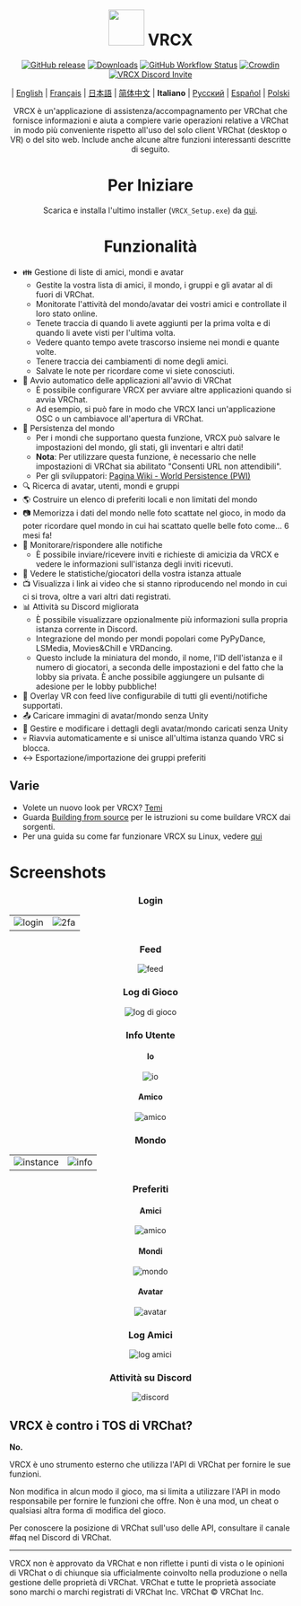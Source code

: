<div align="center">

# <img src="https://raw.githubusercontent.com/vrcx-team/VRCX/master/VRCX.ico" width="64" height="64"> </img> VRCX

[![GitHub release](https://img.shields.io/github/release/vrcx-team/VRCX.svg)](https://github.com/MIAOU2922/VRCX/releases/latest)
[![Downloads](https://img.shields.io/github/downloads/vrcx-team/VRCX/total?color=6451f1)](https://github.com/MIAOU2922/VRCX/releases/latest)
[![GitHub Workflow Status](https://github.com/MIAOU2922/VRCX/actions/workflows/github_actions.yml/badge.svg)](https://github.com/MIAOU2922/VRCX/actions/workflows/github_actions.yml)
[![Crowdin](https://badges.crowdin.net/vrcx/localized.svg)](https://crowdin.com/project/vrcx)
[![VRCX Discord Invite](https://img.shields.io/discord/854071236363550763?color=%237289DA&logo=discord&logoColor=white&label=discord)](https://vrcx.app/discord)

| [English](./README.md) | [Français](./README.fr.md) | [日本語](./README.jp.md) | [简体中文](./README.zh_CN.md) | **Italiano** | [Русский](./README.ru_RU.md) | [Español](./README.es.md) | [Polski](./README.pl.md)

VRCX è un'applicazione di assistenza/accompagnamento per VRChat che fornisce informazioni e aiuta a compiere varie operazioni relative a VRChat in modo più conveniente rispetto all'uso del solo client VRChat (desktop o VR) o del sito web. Include anche alcune altre funzioni interessanti descritte di seguito.

# Per Iniziare

<div align="center">

Scarica e installa l'ultimo installer (`VRCX_Setup.exe`) da [qui](https://github.com/MIAOU2922/VRCX/releases/latest).

# Funzionalità

<div align="left">

- :family: Gestione di liste di amici, mondi e avatar
  - Gestite la vostra lista di amici, il mondo, i gruppi e gli avatar al di fuori di VRChat.
  - Monitorate l'attività del mondo/avatar dei vostri amici e controllate il loro stato online.
  - Tenete traccia di quando li avete aggiunti per la prima volta e di quando li avete visti per l'ultima volta.
  - Vedere quanto tempo avete trascorso insieme nei mondi e quante volte.
  - Tenere traccia dei cambiamenti di nome degli amici.
  - Salvate le note per ricordare come vi siete conosciuti.
- :electric_plug: Avvio automatico delle applicazioni all'avvio di VRChat
  - È possibile configurare VRCX per avviare altre applicazioni quando si avvia VRChat.
  - Ad esempio, si può fare in modo che VRCX lanci un'applicazione OSC o un cambiavoce all'apertura di VRChat.
- :floppy_disk: Persistenza del mondo
  - Per i mondi che supportano questa funzione, VRCX può salvare le impostazioni del mondo, gli stati, gli inventari e altri dati!
  - **Nota**: Per utilizzare questa funzione, è necessario che nelle impostazioni di VRChat sia abilitato "Consenti URL non attendibili".
  - Per gli sviluppatori: [Pagina Wiki - World Persistence (PWI)](<https://github.com/MIAOU2922/VRCX/wiki/World-Persistence-(PWI)>)
- :mag: Ricerca di avatar, utenti, mondi e gruppi
- :earth_americas: Costruire un elenco di preferiti locali e non limitati del mondo
- :camera: Memorizza i dati del mondo nelle foto scattate nel gioco, in modo da poter ricordare quel mondo in cui hai scattato quelle belle foto come... 6 mesi fa!
- :bell: Monitorare/rispondere alle notifiche
  - È possibile inviare/ricevere inviti e richieste di amicizia da VRCX e vedere le informazioni sull'istanza degli inviti ricevuti.
- :scroll: Vedere le statistiche/giocatori della vostra istanza attuale
- :tv: Visualizza i link ai video che si stanno riproducendo nel mondo in cui ci si trova, oltre a vari altri dati registrati.
- :bar_chart: Attività su Discord migliorata
  - È possibile visualizzare opzionalmente più informazioni sulla propria istanza corrente in Discord.
  - Integrazione del mondo per mondi popolari come PyPyDance, LSMedia, Movies&Chill e VRDancing.
  - Questo include la miniatura del mondo, il nome, l'ID dell'istanza e il numero di giocatori, a seconda delle impostazioni e del fatto che la lobby sia privata. È anche possibile aggiungere un pulsante di adesione per le lobby pubbliche!
- :crystal_ball: Overlay VR con feed live configurabile di tutti gli eventi/notifiche supportati.
- :outbox_tray: Caricare immagini di avatar/mondo senza Unity
- :page_facing_up: Gestire e modificare i dettagli degli avatar/mondo caricati senza Unity
- :skull: Riavvia automaticamente e si unisce all'ultima istanza quando VRC si blocca.
- :left_right_arrow: Esportazione/importazione dei gruppi preferiti

## Varie

- Volete un nuovo look per VRCX? [Temi](https://github.com/MIAOU2922/VRCX/wiki/Themes)
- Guarda [Building from source](https://github.com/MIAOU2922/VRCX/wiki/Building-from-source) per le istruzioni su come buildare VRCX dai sorgenti.
- Per una guida su come far funzionare VRCX su Linux, vedere [qui](https://github.com/MIAOU2922/VRCX/wiki/Running-VRCX-on-Linux)

# Screenshots

<div align="center">

<h3>Login</h3>

<table>
  <tr>
    <td align="center"><img src="https://github-production-user-asset-6210df.s3.amazonaws.com/82102170/251994190-5e6a961e-b2fe-4d3b-bf66-455d8626b8bf.png" alt="login"></td>
    <td align="center"><img src="https://github-production-user-asset-6210df.s3.amazonaws.com/82102170/251994414-a21faf59-6199-45de-94e7-a093a6b8c0ac.png" alt="2fa"></td>
  </tr>
</table>

<h3>Feed</h3>

<img src="https://github-production-user-asset-6210df.s3.amazonaws.com/82102170/251987020-9839a2c9-47db-4271-b1bf-8e07669a7056.png" alt="feed">

<h3>Log di Gioco</h3>

<img src="https://github-production-user-asset-6210df.s3.amazonaws.com/82102170/251987498-b82266ed-131d-42ad-be2f-b167f24acf9f.png" alt="log di gioco">

<h3>Info Utente</h3>

<h4>Io</h4>

<img src="https://github-production-user-asset-6210df.s3.amazonaws.com/82102170/251990237-0c863d27-141c-4447-82de-4279ab8973ea.png" alt="io">

<h4>Amico</h4>

<img src="https://github-production-user-asset-6210df.s3.amazonaws.com/82102170/251989666-8f918786-e632-451d-be29-f92d2c681b80.png" alt="amico">

<h3>Mondo</h3>

<table>
  <tr>
    <td align="center"><img src="https://github-production-user-asset-6210df.s3.amazonaws.com/82102170/251991003-37a986bb-470c-442b-8ada-31918f7b2017.png" alt="instance"></td>
    <td align="center"><img src="https://github-production-user-asset-6210df.s3.amazonaws.com/82102170/251991217-0d40846f-ac08-48c0-8e4d-18c35fe0999b.png" alt="info"></td>
  </tr>
</table>

<h3>Preferiti</h3>

<h4>Amici</h4>

<img src="https://github-production-user-asset-6210df.s3.amazonaws.com/82102170/251992424-ba406d0f-787e-4e2d-89bd-4caa0a05d31f.png" alt="amico">

<h4>Mondi</h4>

<img src="https://github-production-user-asset-6210df.s3.amazonaws.com/82102170/251992950-8f2c6cdc-dc9a-4a60-b59f-9fa80d071359.png" alt="mondo">

<h4>Avatar</h4>

<img src="https://github-production-user-asset-6210df.s3.amazonaws.com/82102170/251993408-66d11100-15a8-484f-b9fd-82be1516c9be.png" alt="avatar">

<h3>Log Amici</h3>

<img src="https://github-production-user-asset-6210df.s3.amazonaws.com/82102170/251993741-e2033095-4ceb-4552-8b79-9285325c1e49.png" alt="log amici">

<h3>Attività su Discord</h3>

<img src="https://github-production-user-asset-6210df.s3.amazonaws.com/82102170/251997318-5a71249c-59fc-4ad6-9194-d6b1d4165600.png" alt="discord">

<!-- Le altre immagini saranno simili a questa -->
</div>

## VRCX è contro i TOS di VRChat?

**No.**

VRCX è uno strumento esterno che utilizza l'API di VRChat per fornire le sue funzioni.

Non modifica in alcun modo il gioco, ma si limita a utilizzare l'API in modo responsabile per fornire le funzioni che offre. Non è una mod, un cheat o qualsiasi altra forma di modifica del gioco.

Per conoscere la posizione di VRChat sull'uso delle API, consultare il canale #faq nel Discord di VRChat.

---

VRCX non è approvato da VRChat e non riflette i punti di vista o le opinioni di VRChat o di chiunque sia ufficialmente coinvolto nella produzione o nella gestione delle proprietà di VRChat. VRChat e tutte le proprietà associate sono marchi o marchi registrati di VRChat Inc. VRChat © VRChat Inc.

